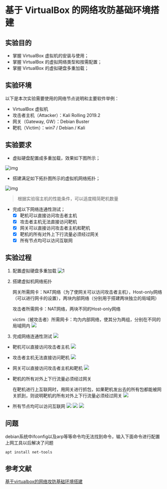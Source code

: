 # 基于 VirtualBox 的网络攻防基础环境搭建

## 实验目的

- 掌握 VirtualBox 虚拟机的安装与使用；
- 掌握 VirtualBox 的虚拟网络类型和按需配置；
- 掌握 VirtualBox 的虚拟硬盘多重加载；

## 实验环境

以下是本次实验需要使用的网络节点说明和主要软件举例：

- VirtualBox 虚拟机
- 攻击者主机（Attacker）：Kali Rolling 2019.2
- 网关（Gateway, GW）：Debian Buster
- 靶机（Victim）：win7 / Debian / Kali

## 实验要求

- 虚拟硬盘配置成多重加载，效果如下图所示；

![img](https://c4pr1c3.github.io/cuc-ns/chap0x01/attach/chap0x01/media/vb-multi-attach.png)

- 搭建满足如下拓扑图所示的虚拟机网络拓扑；

![img](https://c4pr1c3.github.io/cuc-ns/chap0x01/attach/chap0x01/media/vb-exp-layout.png)

> 根据实验宿主机的性能条件，可以适度精简靶机数量

- 完成以下网络连通性测试；
  - [x] 靶机可以直接访问攻击者主机
  - [x] 攻击者主机无法直接访问靶机
  - [x] 网关可以直接访问攻击者主机和靶机
  - [x] 靶机的所有对外上下行流量必须经过网关
  - [x] 所有节点均可以访问互联网

## 实验过程

1. 配置虚拟硬盘多重加载
![1](img/Multiple_load.png)
2. 搭建虚拟机网络拓扑

   网关所需网卡：NAT网络（为了使网关可以访问攻击者主机），Host-only网络（可以进行网卡的设置），两块内部网络（分别用于搭建两块独立的局域网）


   攻击者所需网卡：NAT网络，两块不同的Host-only网络

   victim（被攻击者）所需网卡：均为内部网络，使其分为两组，分别在不同的局域网内
![](img/gw-nc.png)
3. 完成网络连通性测试
![](img/Network-Topology.png)
- 靶机可以直接访问攻击者主机
![](img/victim-debian_ping_attack.png)
- 攻击者主机无法直接访问靶机
![](img/attack_ping_victim-debian.png)
- 网关可以直接访问攻击者主机和靶机
![](img/gw_ping.png)
- 靶机的所有对外上下行流量必须经过网关

   在靶机进行上互联网时，用网关进行抓包，如果靶机发出去的所有包都能被网关抓到，则说明靶机的所有对外上下行流量必须经过网关 
![](img/ping.png)
- 所有节点均可以访问互联网
![](img/xp-access.png)
![](img/kali-access.png)
![](img/debian-access.png)

## 问题
debian系统中ifconfig以及arp等等命令均无法找到命令，输入下面命令进行配置上网工具以后解决了问题

 ```shell
 apt install net-tools
 ```

## 参考文献
[基于virtualbox的网络攻防基础环境搭建](https://blog.csdn.net/lemonalla/article/details/105592150)